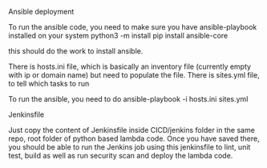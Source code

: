 
Ansible deployment

To run the ansible code, you need to make sure you have ansible-playbook installed on your system
python3 -m install pip install ansible-core 

this should do the work to install ansible.

There is hosts.ini file, which is basically an inventory file (currently empty with ip or domain name) but need to populate the file.
There is sites.yml file, to tell which tasks to run

To run the ansible, you need to do
ansible-playbook -i hosts.ini sites.yml


Jenkinsfile

Just copy the content of Jenkinsfile inside CICD/jenkins folder in the same repo, root folder of python based lambda code. Once you have saved there, you should be able to run the Jenkins job using this jenkinsfile to lint, unit test, build as well as run security scan and deploy the lambda code.
